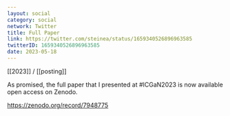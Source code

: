 ```yaml
---
layout: social
category: social
network: Twitter
title: Full Paper
link: https://twitter.com/steinea/status/1659340526896963585
twitterID: 1659340526896963585
date: 2023-05-18
---
```


[[2023]] / [[posting]]

As promised, the full paper that I presented at #ICGaN2023 is now available open access on Zenodo.

<https://zenodo.org/record/7948775>
